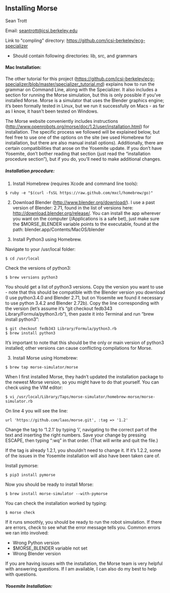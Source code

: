 ## **Installing Morse**

Sean Trott 

Email: <seantrott@icsi.berkeley.edu>

Link to "compling" directory: <https://github.com/icsi-berkeley/ecg-specializer>

* Should contain following directories: lib, src, and grammars


#### Mac Installation:

The other tutorial for this project (https://github.com/icsi-berkeley/ecg-specializer/blob/master/specializer_tutorial.md) explains how to run the grammar on Command Line, along with the Specializer. It also includes a section for running the Morse simulation, but this is only possible if you’ve installed Morse. Morse is a simulator that uses the Blender graphics engine; it’s been formally tested in Linux, but we run it successfully on Macs - as far as I know, it hasn’t been tested on Windows.

The Morse website conveniently includes instructions (http://www.openrobots.org/morse/doc/1.2/user/installation.html) for installation. The specific process we followed will be explained below, but feel free to use one of the options on the site (we used Homebrew for installation, but there are also manual install options). Additionally, there are certain compatibilities that arose on the Yosemite update. If you don’t have Yosemite, don’t bother reading that section (just read the “installation procedure section”), but if you do, you’ll need to make additional changes.

##### Installation procedure:
1) Install Homebrew (requires Xcode and command line tools): 

```
$ ruby -e "$(curl -fsSL https://raw.github.com/mxcl/homebrew/go)"
```

2) Download Blender (http://www.blender.org/download/). I use a past version of Blender: 2.71, found in the list of versions here: http://download.blender.org/release/. You can install the app wherever you want on the computer (/Applications is a safe bet), just make sure the $MORSE_BLENDER variable points to the executable, found at the path: blender.app/Contents/MacOS/blender

3) Install Python3 using Homebrew. 

Navigate to your /usr/local folder:

```
$ cd /usr/local
```

Check the versions of python3:

```
$ brew versions python3
```

You should get a list of python3 versions. Copy the version you want to use - note that this should be compatible with the Blender version you download (I use python3.4.0 and Blender 2.71, but on Yosemite we found it necessary to use python 3.4.2 and Blender 2.72b). Copy the line corresponding with the version (let’s assume it’s “git checkout fedb343 Library/Formula/python3.rb”), then paste it into Terminal and run “brew install python3”: 

```
$ git checkout fedb343 Library/Formula/python3.rb
$ brew install python3
```

It’s important to note that this should be the only or main version of python3 installed; other versions can cause conflicting compilations for Morse.

3) Install Morse using Homebrew:

```
$ brew tap morse-simulator/morse
```

When I first installed Morse, they hadn’t updated the installation package to the newest Morse version, so you might have to do that yourself. You can check using the VIM editor:

```
$ vi /usr/local/Library/Taps/morse-simulator/homebrew-morse/morse-simulator.rb
```

On line 4 you will see the line:
```
url 'https://github.com/laas/morse.git', :tag => '1.2'
```
Change the tag to ‘1.2.1’ by typing ‘i’, navigating to the correct part of the text and inserting the right numbers. Save your change by pressing ESCAPE, then typing “:wq” in that order. (That will write and quit the file.)

If the tag is already 1.2.1, you shouldn’t need to change it. If it’s 1.2.2, some of the issues in the Yosemite installation will also have been taken care of.

Install pymorse:
```
$ pip3 install pymorse
```

Now you should be ready to install Morse:

```
$ brew install morse-simulator --with-pymorse
```

You can check the installation worked by typing:
```
$ morse check
```

If it runs smoothly, you should be ready to run the robot simulation. If there are errors, check to see what the error message tells you. Common errors we ran into involved:
* Wrong Python version
* $MORSE_BLENDER variable not set
* Wrong Blender version

If you are having issues with the installation, the Morse team is very helpful with answering questions. If I am available, I can also do my best to help with questions.

##### Yosemite Installation:


